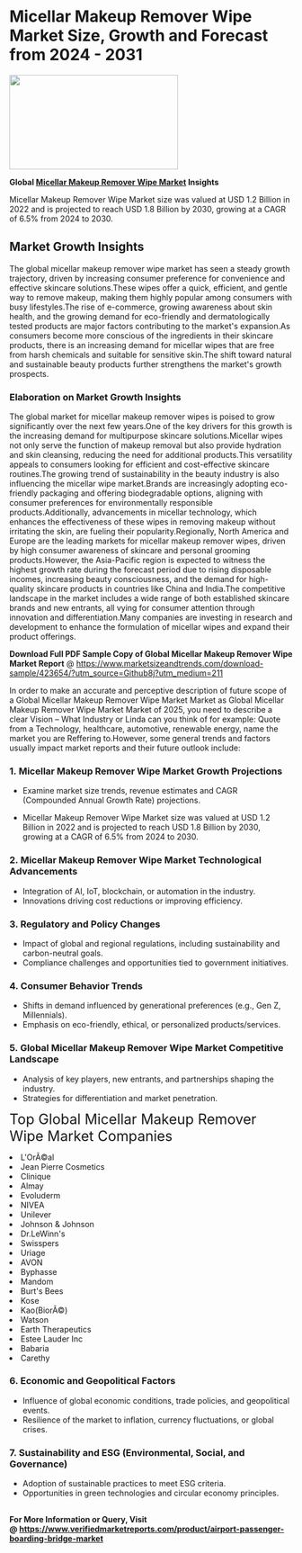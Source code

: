<H1>Micellar Makeup Remover Wipe Market Size, Growth and Forecast from 2024 - 2031</H1><img class="aligncenter size-medium wp-image-584254" src="https://thirdeyenews.in/wp-content/uploads/2024/09/Global-Market-Research-300x168.jpeg" alt="" width="300" height="168" /><p><strong>Global&nbsp;<a href="https://www.marketsizeandtrends.com/download-sample/423654/?utm_source=Github8j?utm_medium=211">Micellar Makeup Remover Wipe Market</a> Insights</strong></p><p>Micellar Makeup Remover Wipe Market size was valued at USD 1.2 Billion in 2022 and is projected to reach USD 1.8 Billion by 2030, growing at a CAGR of 6.5% from 2024 to 2030.</p><p><h2>Market Growth Insights</h2> The global micellar makeup remover wipe market has seen a steady growth trajectory, driven by increasing consumer preference for convenience and effective skincare solutions.These wipes offer a quick, efficient, and gentle way to remove makeup, making them highly popular among consumers with busy lifestyles.The rise of e-commerce, growing awareness about skin health, and the growing demand for eco-friendly and dermatologically tested products are major factors contributing to the market's expansion.As consumers become more conscious of the ingredients in their skincare products, there is an increasing demand for micellar wipes that are free from harsh chemicals and suitable for sensitive skin.The shift toward natural and sustainable beauty products further strengthens the market's growth prospects. <h3>Elaboration on Market Growth Insights</h3> The global market for micellar makeup remover wipes is poised to grow significantly over the next few years.One of the key drivers for this growth is the increasing demand for multipurpose skincare solutions.Micellar wipes not only serve the function of makeup removal but also provide hydration and skin cleansing, reducing the need for additional products.This versatility appeals to consumers looking for efficient and cost-effective skincare routines.The growing trend of sustainability in the beauty industry is also influencing the micellar wipe market.Brands are increasingly adopting eco-friendly packaging and offering biodegradable options, aligning with consumer preferences for environmentally responsible products.Additionally, advancements in micellar technology, which enhances the effectiveness of these wipes in removing makeup without irritating the skin, are fueling their popularity.Regionally, North America and Europe are the leading markets for micellar makeup remover wipes, driven by high consumer awareness of skincare and personal grooming products.However, the Asia-Pacific region is expected to witness the highest growth rate during the forecast period due to rising disposable incomes, increasing beauty consciousness, and the demand for high-quality skincare products in countries like China and India.The competitive landscape in the market includes a wide range of both established skincare brands and new entrants, all vying for consumer attention through innovation and differentiation.Many companies are investing in research and development to enhance the formulation of micellar wipes and expand their product offerings.</p><p><span class=""><strong>Download Full PDF Sample Copy of Global Micellar Makeup Remover Wipe Market Report</strong> @ <a href="https://www.marketsizeandtrends.com/download-sample/423654/?utm_source=Github8j?utm_medium=211" target="_blank">https://www.marketsizeandtrends.com/download-sample/423654/?utm_source=Github8j?utm_medium=211</a></span></p><p>In order to make an accurate and perceptive description of future scope of a Global&nbsp;Micellar Makeup Remover Wipe Market Market as Global&nbsp;Micellar Makeup Remover Wipe Market Market of 2025, you need to describe a clear Vision &ndash; What Industry or Linda can you think of for example: Quote from a Technology, healthcare, automotive, renewable energy, name the market you are Reffering to.However, some general trends and factors usually impact market reports and their future outlook include:</p><h3>1.&nbsp;<strong>Micellar Makeup Remover Wipe Market Growth Projections</strong></h3><ul><li>Examine market size trends, revenue estimates and CAGR (Compounded Annual Growth Rate) projections.</li><li><p>Micellar Makeup Remover Wipe Market size was valued at USD 1.2 Billion in 2022 and is projected to reach USD 1.8 Billion by 2030, growing at a CAGR of 6.5% from 2024 to 2030.</p></li></ul><h3>2.&nbsp;<strong>Micellar Makeup Remover Wipe Market Technological Advancements</strong></h3><ul><li>Integration of AI, IoT, blockchain, or automation in the industry.</li><li>Innovations driving cost reductions or improving efficiency.</li></ul><h3>3.&nbsp;<strong>Regulatory and Policy Changes</strong></h3><ul><li>Impact of global and regional regulations, including sustainability and carbon-neutral goals.</li><li>Compliance challenges and opportunities tied to government initiatives.</li></ul><h3>4.&nbsp;<strong>Consumer Behavior Trends</strong></h3><ul><li>Shifts in demand influenced by generational preferences (e.g., Gen Z, Millennials).</li><li>Emphasis on eco-friendly, ethical, or personalized products/services.</li></ul><h3>5.&nbsp;<strong>Global Micellar Makeup Remover Wipe Market Competitive Landscape</strong></h3><ul><li>Analysis of key players, new entrants, and partnerships shaping the industry.</li><li>Strategies for differentiation and market penetration.</li></ul><p data-pm-slice="1 1 []"><span style="color: inherit; font-family: inherit; font-size: 25px;">Top Global Micellar Makeup Remover Wipe Market Companies</span></p><div class="" data-test-id=""><p><li>L'OrÃ©al</li><li> Jean Pierre Cosmetics</li><li> Clinique</li><li> Almay</li><li> Evoluderm</li><li> NIVEA</li><li> Unilever</li><li> Johnson & Johnson</li><li> Dr.LeWinn's</li><li> Swisspers</li><li> Uriage</li><li> AVON</li><li> Byphasse</li><li> Mandom</li><li> Burt's Bees</li><li> Kose</li><li> Kao(BiorÃ©)</li><li> Watson</li><li> Earth Therapeutics</li><li> Estee Lauder Inc</li><li> Babaria</li><li> Carethy</li></p></div><h3>6.&nbsp;<strong>Economic and Geopolitical Factors</strong></h3><ul><li>Influence of global economic conditions, trade policies, and geopolitical events.</li><li>Resilience of the market to inflation, currency fluctuations, or global crises.</li></ul><h3>7.&nbsp;<strong>Sustainability and ESG (Environmental, Social, and Governance)</strong></h3><ul><li>Adoption of sustainable practices to meet ESG criteria.</li><li>Opportunities in green technologies and circular economy principles.</li></ul><h2><strong style="font-size: 14px;">For More Information or Query, Visit @&nbsp;</strong><a style="background-color: #ffffff; font-size: 14px;" href="https://www.marketsizeandtrends.com/report/micellar-makeup-remover-wipe-market/" target="_blank">https://www.verifiedmarketreports.com/product/airport-passenger-boarding-bridge-market</a></h2>